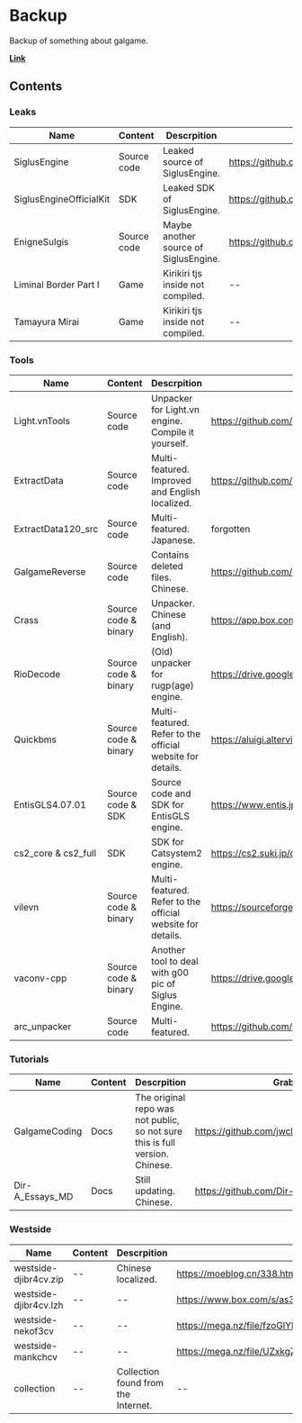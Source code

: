 # Backup

Backup of something about galgame.

[**Link**](https://yosuga-my.sharepoint.com/:f:/g/personal/refrain60_yosuga_onmicrosoft_com/ElQJXFSP341BiZrsSoNXYXUBBsntivEkWhb1gZKRgaKG2A?e=7P2t5l)



## Contents

### Leaks

| Name                    | Content     | Descrpition                           | Grab from                                         |
| ----------------------- | ----------- | ------------------------------------- | ------------------------------------------------- |
| SiglusEngine            | Source code | Leaked source of SiglusEngine.        | https://github.com/Tnt6n2/SiglusEngine            |
| SiglusEngineOfficialKit | SDK         | Leaked SDK of SiglusEngine.           | https://github.com/imKota/SiglusEngineOfficialKit |
| EnigneSulgis            | Source code | Maybe another source of SiglusEngine. | https://github.com/SuperGalaxy3000/EnigneSulgis   |
| Liminal Border Part I   | Game        | Kirikiri tjs inside not compiled.     | --                                                |
| Tamayura Mirai          | Game        | Kirikiri tjs inside not compiled.     | --                                                |

### Tools

| Name                | Content              | Descrpition                                                | Grab from                                                    |
| ------------------- | -------------------- | ---------------------------------------------------------- | ------------------------------------------------------------ |
| Light.vnTools       | Source code          | Unpacker for Light.vn engine. Compile it yourself.         | https://github.com/kiraio-moe/Light.vnTools                  |
| ExtractData         | Source code          | Multi-featured. Improved and English localized.            | https://github.com/lioncash/ExtractData                      |
| ExtractData120_src  | Source code          | Multi-featured. Japanese.                                  | forgotten                                                    |
| GalgameReverse      | Source code          | Contains deleted files. Chinese.                           | https://github.com/YeLikesss/GalgameReverse                  |
| Crass               | Source code & binary | Unpacker. Chinese (and English).                           | https://app.box.com/s/rf8rhr5mrr                             |
| RioDecode           | Source code & binary | (Old) unpacker for rugp(age) engine.                       | https://drive.google.com/file/d/1aL8iG_w7mLC7FhSYd_fbC_AdOxrPjUfs/view |
| Quickbms            | Source code & binary | Multi-featured. Refer to the official website for details. | https://aluigi.altervista.org/quickbms.htm                   |
| EntisGLS4.07.01     | Source code & SDK    | Source code and SDK for EntisGLS engine.                   | https://www.entis.jp/gls/bin/EntisGLS4.07.01.zip             |
| cs2_core & cs2_full | SDK                  | SDK for Catsystem2 engine.                                 | https://cs2.suki.jp/download                                 |
| vilevn              | Source code & binary | Multi-featured. Refer to the official website for details. | https://sourceforge.net/projects/vilevn/                     |
| vaconv-cpp          | Source code & binary | Another tool to deal with g00 pic of Siglus Engine.        | https://drive.google.com/file/d/15VZhFmrbz32xCpAlRVKBD6ttx_iMMZAs |
| arc_unpacker        | Source code          | Multi-featured.                                            | https://github.com/vn-tools/arc_unpacker                     |

### Tutorials

| Name            | Content | Descrpition                                                  | Grab from                                    |
| --------------- | ------- | ------------------------------------------------------------ | -------------------------------------------- |
| GalgameCoding   | Docs    | The original repo was not public, so not sure this is full version. Chinese. | https://github.com/jwcloverain/GalgameCoding |
| Dir-A_Essays_MD | Docs    | Still updating. Chinese.                                     | https://github.com/Dir-A/Dir-A_Essays_MD     |

### Westside

| Name                  | Content | Descrpition                         | Grab from                                                    |
| --------------------- | ------- | ----------------------------------- | ------------------------------------------------------------ |
| westside-djibr4cv.zip | --      | Chinese localized.                  | https://moeblog.cn/338.html                                  |
| westside-djibr4cv.lzh | --      | --                                  | https://www.box.com/s/as3t2xg9v8hkz2l9qt3k                   |
| westside-nekof3cv     | --      | --                                  | https://mega.nz/file/fzoGlYRZ#1zLD1_j9eGV4E8UPgxqNWOHA8KNJRz8Ww3oKYyar_eg |
| westside-mankchcv     | --      | --                                  | https://mega.nz/file/UZxkgZKK#B5D7gBDYk67dqwB5hkA7eddwqmHVXer4VWsKDPbZhUw |
| collection            | --      | Collection found from the Internet. | --                                                           |